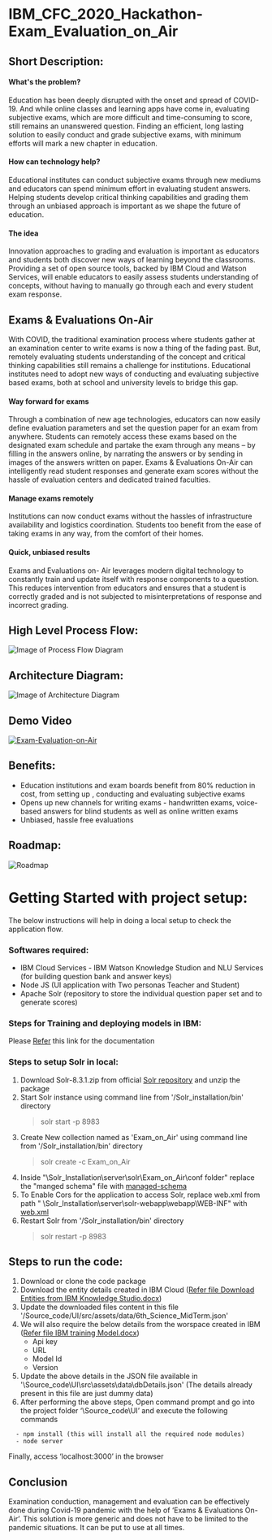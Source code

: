 # IBM_CFC_2020_Hackathon-Exam_Evaluation_on_Air

## Short Description:
#### What's the problem?
Education has been deeply disrupted with the onset and spread of COVID-19. And while online classes and learning apps have come in, evaluating subjective exams, which are more difficult and time-consuming to score, still remains an unanswered question. Finding an efficient, long lasting solution to easily conduct and grade subjective exams, with minimum efforts will mark a new chapter in education.

#### How can technology help?
Educational institutes can conduct subjective exams through new mediums and educators can spend minimum effort in evaluating student answers. Helping students develop critical thinking capabilities and grading them through an unbiased approach is important as we shape the future of education.

#### The idea
Innovation approaches to grading and evaluation is important as educators and students both discover new ways of learning beyond the classrooms. Providing a set of open source tools, backed by IBM Cloud and Watson Services, will enable educators to easily assess students understanding of concepts, without having to manually go through each and every student exam response.

## Exams & Evaluations On-Air
With COVID, the traditional examination process where students gather at an examination center to write exams is now a thing of the fading past. But, remotely evaluating students understanding of the concept and critical thinking capabilities still remains a challenge for institutions. Educational institutes need to adopt new ways of conducting and evaluating subjective based exams, both at school and university levels to bridge this gap.  

#### Way forward for exams 
Through a combination of new age technologies, educators can now easily define evaluation parameters and set the question paper for an exam from anywhere. Students can remotely access these exams based on the designated exam schedule and partake the exam through any means – by filling in the answers online, by narrating the answers or by sending in images of the answers written on paper. Exams & Evaluations On-Air can intelligently read student responses and generate exam scores without the hassle of evaluation centers and dedicated trained faculties.   

#### Manage exams remotely 
Institutions can now conduct exams without the hassles of infrastructure availability and logistics coordination. Students too benefit from the ease of taking exams in any way, from the comfort of their homes. 

#### Quick, unbiased results 
Exams and Evaluations on- Air leverages modern digital technology to constantly train and update itself with response components to a question. This reduces intervention from educators and ensures that a student is correctly graded and is not subjected to misinterpretations of response and incorrect grading. 

## High Level Process Flow:
![Image of Process Flow Diagram](https://github.com/Chify/IBM_CFC_2020_Hackathon-Exam_Evaluation_on_Air/blob/master/documents/High_Level_Process_Flow.PNG)

## Architecture Diagram:
![Image of Architecture Diagram](https://github.com/Chify/IBM_CFC_2020_Hackathon-Exam_Evaluation_on_Air/blob/master/documents/Architecture_Diagram.PNG)

## Demo Video
[![Exam-Evaluation-on-Air](https://github.com/Chify/IBM_CFC_2020_Hackathon-Exam_Evaluation_on_Air/blob/master/documents/Demo%20video.PNG)](https://youtu.be/9Mi-By0NpUg)

## Benefits:
  - Education institutions and exam boards benefit from 80% reduction in cost, from setting up , conducting and evaluating subjective exams
  - Opens up new channels for writing exams - handwritten exams, voice-based answers for blind students as well as online written exams 
  - Unbiased, hassle free evaluations 
  
## Roadmap:
![Roadmap](https://github.com/Chify/IBM_CFC_2020_Hackathon-Exam_Evaluation_on_Air/blob/master/documents/Road_map.PNG)

# Getting Started with project setup:
The below instructions will help in doing a local setup to check the application flow.

### Softwares required:
  - IBM Cloud Services - IBM Watson Knowledge Studion and NLU Services (for building question bank and answer keys)
  - Node JS (UI application with Two personas Teacher and Student)
  - Apache Solr (repository to store the individual question paper set and to generate scores)

### Steps for Training and deploying models in IBM:
   Please [Refer](/Source_code/IBM_Docs) this link for the documentation
### Steps to setup Solr in local:
1. Download Solr-8.3.1.zip from official [Solr repository](https://archive.apache.org/dist/lucene/solr/8.3.1/) and unzip the package
2. Start Solr instance using command line from '/Solr_installation/bin' directory
    >solr start -p 8983
3. Create New collection named as 'Exam_on_Air' using command line from '/Solr_installation/bin' directory
   >solr create -c Exam_on_Air
4. Inside "\Solr_Installation\server\solr\Exam_on_Air\conf folder" replace the "manged schema" file with [managed-schema](/Source_code/Solr_Conf/managed-schema)
5. To Enable Cors for the application to access Solr, replace web.xml from path " \Solr_Installation\server\solr-webapp\webapp\WEB-INF" with [web.xml](/Source_code/Solr_Conf/web.xml)
6. Restart Solr from '/Solr_installation/bin' directory
    >solr restart -p 8983
## Steps to run the code:
  1. Download or clone the code package
  2. Download the entity details created in IBM Cloud ([Refer file Download Entities from IBM Knowledge Studio.docx](/Source_code/IBM_Docs))
  3. Update the downloaded files content in this file '/Source_code/UI/src/assets/data/6th_Science_MidTerm.json'
  4. We will also require the below details from the worspace created in IBM ([Refer file IBM training Model.docx](/Source_code/IBM_Docs))
      - Api key
      - URL
      - Model Id
      - Version
  5. Update the above details in the JSON file available in '\Source_code\UI\src\assets\data\dbDetails.json' (The details already present in this file are just dummy data)
  6. After performing the above steps, Open command prompt and go into the project folder ‘\Source_code\UI’ and execute the following commands
  
  ```
    - npm install (this will install all the required node modules)
    - node server
  ```
  
 Finally, access ‘localhost:3000’ in the browser

## Conclusion
Examination conduction, management and evaluation can be effectively done during Covid-19 pandemic with the help of ‘Exams & Evaluations On-Air’. This solution is more generic and does not have to be limited to the pandemic situations. It can be put to use at all times. 
